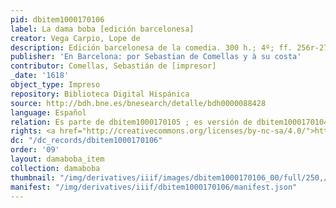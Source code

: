 ```yaml
---
pid: dbitem1000170106
label: La dama boba [edición barcelonesa]
creator: Vega Carpio, Lope de
description: Edición barcelonesa de la comedia. 300 h.; 4º; ff. 256r-275v.
publisher: 'En Barcelona: por Sebastian de Comellas y à su costa'
contributor: Comellas, Sebastián de [impresor]
_date: '1618'
object_type: Impreso
repository: Biblioteca Digital Hispánica
source: http://bdh.bne.es/bnesearch/detalle/bdh0000088428
language: Español
relation: Es parte de dbitem1000170105 ; es versión de dbitem1000170104
rights: <a href="http://creativecommons.org/licenses/by-nc-sa/4.0/">http://creativecommons.org/licenses/by-nc-sa/4.0/</a>
dc: "/dc_records/dbitem1000170106"
order: '09'
layout: damaboba_item
collection: damaboba
thumbnail: "/img/derivatives/iiif/images/dbitem1000170106_00/full/250,/0/default.jpg"
manifest: "/img/derivatives/iiif/dbitem1000170106/manifest.json"
---
```

